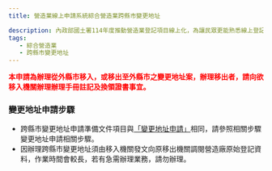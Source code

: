```yaml
---
title: 營造業線上申請系統綜合營造業跨縣市變更地址

description: 內政部國土署114年度推動營造業登記項目線上化，為讓民眾更能熟悉線上登記系統之操作，特此設計此指南網站引導民眾快速熟悉線上操作系統及熟悉線上送件流程。
tags:
   - 綜合營造業
   - 跨縣市變更地址
---
```


<span style="color:red; font-weight:bold;">本申請為辦理從外縣市移入，或移出至外縣市之變更地址案，辦理移出者，請向欲移入機關辦理辦理手冊註記及換領證書事宜。</span>

### 變更地址申請步驟

* 跨縣市變更地址申請準備文件項目與[「變更地址申請」](change_address.md)相同，請參照相關步驟變更地址申請相關步驟。
* 因辦理跨縣市變更地址須由移入機關發文向原移出機關調閱營造廠原始登記資料，作業時間會較長，若有急需辦理業務，請勿辦理。